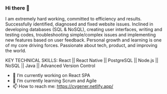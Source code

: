 ### Hi there 👋

I am extremely hard working, committed to efficiency and results. Successfully identified, diagnosed and fixed website issues. Inclined in developing databases (SQL & NoSQL), creating user interfaces, writing and testing codes, troubleshooting simple/complex issues and implementing new features based on user feedback. Personal growth and learning is one of my core driving forces. Passionate about tech, product, and improving the world.

KEY TECHNICAL SKILLS:
React || React Native || PostgreSQL || Node.js || NoSQL || Java || Advanced Version Control

- 🔭 I’m currently working on React SPA 
- 🌱 I’m currently learning Scrum and Agile
- 📫 How to reach me: https://cvgener.netlify.app/

